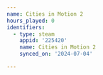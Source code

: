 ```yaml
---
name: Cities in Motion 2
hours_played: 0
identifiers:
  - type: steam
    appid: '225420'
    name: Cities in Motion 2
    synced_on: '2024-07-04'

---
```

